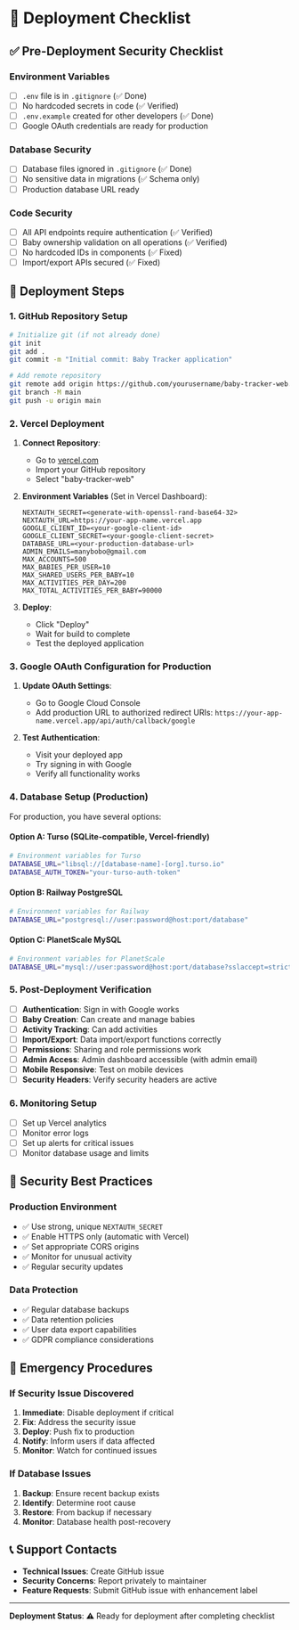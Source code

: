 # 🚀 Deployment Checklist

## ✅ Pre-Deployment Security Checklist

### Environment Variables
- [ ] `.env` file is in `.gitignore` (✅ Done)
- [ ] No hardcoded secrets in code (✅ Verified)
- [ ] `.env.example` created for other developers (✅ Done)
- [ ] Google OAuth credentials are ready for production

### Database Security
- [ ] Database files ignored in `.gitignore` (✅ Done)
- [ ] No sensitive data in migrations (✅ Schema only)
- [ ] Production database URL ready

### Code Security
- [ ] All API endpoints require authentication (✅ Verified)
- [ ] Baby ownership validation on all operations (✅ Verified)
- [ ] No hardcoded IDs in components (✅ Fixed)
- [ ] Import/export APIs secured (✅ Fixed)

## 🔧 Deployment Steps

### 1. GitHub Repository Setup

```bash
# Initialize git (if not already done)
git init
git add .
git commit -m "Initial commit: Baby Tracker application"

# Add remote repository
git remote add origin https://github.com/yourusername/baby-tracker-web.git
git branch -M main
git push -u origin main
```

### 2. Vercel Deployment

1. **Connect Repository**:
   - Go to [vercel.com](https://vercel.com)
   - Import your GitHub repository
   - Select "baby-tracker-web"

2. **Environment Variables** (Set in Vercel Dashboard):
   ```
   NEXTAUTH_SECRET=<generate-with-openssl-rand-base64-32>
   NEXTAUTH_URL=https://your-app-name.vercel.app
   GOOGLE_CLIENT_ID=<your-google-client-id>
   GOOGLE_CLIENT_SECRET=<your-google-client-secret>
   DATABASE_URL=<your-production-database-url>
   ADMIN_EMAILS=manybobo@gmail.com
   MAX_ACCOUNTS=500
   MAX_BABIES_PER_USER=10
   MAX_SHARED_USERS_PER_BABY=10
   MAX_ACTIVITIES_PER_DAY=200
   MAX_TOTAL_ACTIVITIES_PER_BABY=90000
   ```

3. **Deploy**:
   - Click "Deploy"
   - Wait for build to complete
   - Test the deployed application

### 3. Google OAuth Configuration for Production

1. **Update OAuth Settings**:
   - Go to Google Cloud Console
   - Add production URL to authorized redirect URIs:
     `https://your-app-name.vercel.app/api/auth/callback/google`

2. **Test Authentication**:
   - Visit your deployed app
   - Try signing in with Google
   - Verify all functionality works

### 4. Database Setup (Production)

For production, you have several options:

#### Option A: Turso (SQLite-compatible, Vercel-friendly)
```bash
# Environment variables for Turso
DATABASE_URL="libsql://[database-name]-[org].turso.io"
DATABASE_AUTH_TOKEN="your-turso-auth-token"
```

#### Option B: Railway PostgreSQL
```bash
# Environment variables for Railway
DATABASE_URL="postgresql://user:password@host:port/database"
```

#### Option C: PlanetScale MySQL
```bash
# Environment variables for PlanetScale
DATABASE_URL="mysql://user:password@host:port/database?sslaccept=strict"
```

### 5. Post-Deployment Verification

- [ ] **Authentication**: Sign in with Google works
- [ ] **Baby Creation**: Can create and manage babies
- [ ] **Activity Tracking**: Can add activities
- [ ] **Import/Export**: Data import/export functions correctly
- [ ] **Permissions**: Sharing and role permissions work
- [ ] **Admin Access**: Admin dashboard accessible (with admin email)
- [ ] **Mobile Responsive**: Test on mobile devices
- [ ] **Security Headers**: Verify security headers are active

### 6. Monitoring Setup

- [ ] Set up Vercel analytics
- [ ] Monitor error logs
- [ ] Set up alerts for critical issues
- [ ] Monitor database usage and limits

## 🔐 Security Best Practices

### Production Environment
- ✅ Use strong, unique `NEXTAUTH_SECRET`
- ✅ Enable HTTPS only (automatic with Vercel)
- ✅ Set appropriate CORS origins
- ✅ Monitor for unusual activity
- ✅ Regular security updates

### Data Protection
- ✅ Regular database backups
- ✅ Data retention policies
- ✅ User data export capabilities
- ✅ GDPR compliance considerations

## 🚨 Emergency Procedures

### If Security Issue Discovered
1. **Immediate**: Disable deployment if critical
2. **Fix**: Address the security issue
3. **Deploy**: Push fix to production
4. **Notify**: Inform users if data affected
5. **Monitor**: Watch for continued issues

### If Database Issues
1. **Backup**: Ensure recent backup exists
2. **Identify**: Determine root cause
3. **Restore**: From backup if necessary
4. **Monitor**: Database health post-recovery

## 📞 Support Contacts

- **Technical Issues**: Create GitHub issue
- **Security Concerns**: Report privately to maintainer
- **Feature Requests**: Submit GitHub issue with enhancement label

---

**Deployment Status**: ⚠️ Ready for deployment after completing checklist